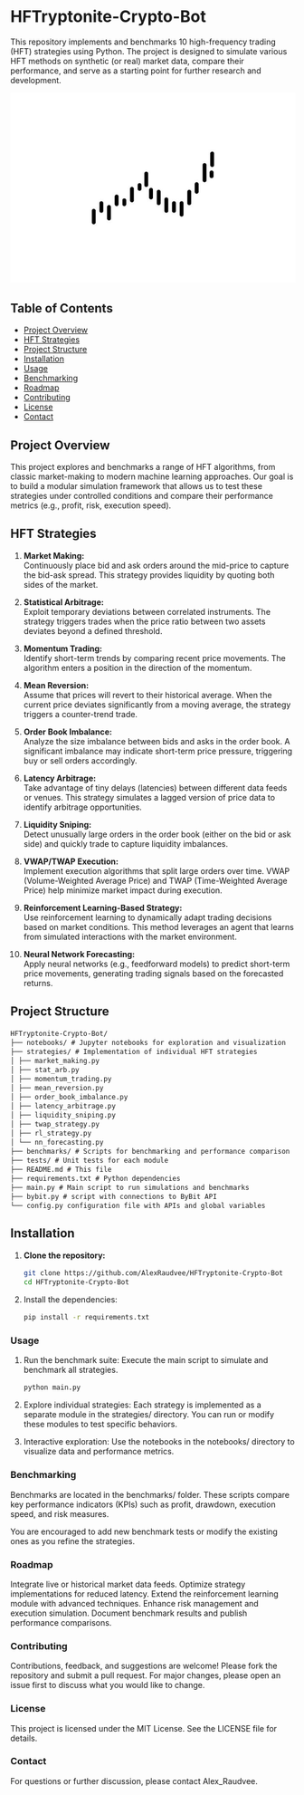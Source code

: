 # HFTryptonite-Crypto-Bot

This repository implements and benchmarks 10 high-frequency trading (HFT) strategies using Python. The project is designed to simulate various HFT methods on synthetic (or real) market data, compare their performance, and serve as a starting point for further research and development.

![Screenshot of the Project](assets/preview_pic.jpeg)

## Table of Contents

- [Project Overview](#project-overview)
- [HFT Strategies](#hft-strategies)
- [Project Structure](#project-structure)
- [Installation](#installation)
- [Usage](#usage)
- [Benchmarking](#benchmarking)
- [Roadmap](#roadmap)
- [Contributing](#contributing)
- [License](#license)
- [Contact](#contact)

## Project Overview

This project explores and benchmarks a range of HFT algorithms, from classic market-making to modern machine learning approaches. Our goal is to build a modular simulation framework that allows us to test these strategies under controlled conditions and compare their performance metrics (e.g., profit, risk, execution speed).

## HFT Strategies

1. **Market Making:**  
   Continuously place bid and ask orders around the mid-price to capture the bid-ask spread. This strategy provides liquidity by quoting both sides of the market.

2. **Statistical Arbitrage:**  
   Exploit temporary deviations between correlated instruments. The strategy triggers trades when the price ratio between two assets deviates beyond a defined threshold.

3. **Momentum Trading:**  
   Identify short-term trends by comparing recent price movements. The algorithm enters a position in the direction of the momentum.

4. **Mean Reversion:**  
   Assume that prices will revert to their historical average. When the current price deviates significantly from a moving average, the strategy triggers a counter-trend trade.

5. **Order Book Imbalance:**  
   Analyze the size imbalance between bids and asks in the order book. A significant imbalance may indicate short-term price pressure, triggering buy or sell orders accordingly.

6. **Latency Arbitrage:**  
   Take advantage of tiny delays (latencies) between different data feeds or venues. This strategy simulates a lagged version of price data to identify arbitrage opportunities.

7. **Liquidity Sniping:**  
   Detect unusually large orders in the order book (either on the bid or ask side) and quickly trade to capture liquidity imbalances.

8. **VWAP/TWAP Execution:**  
   Implement execution algorithms that split large orders over time. VWAP (Volume-Weighted Average Price) and TWAP (Time-Weighted Average Price) help minimize market impact during execution.

9. **Reinforcement Learning-Based Strategy:**  
   Use reinforcement learning to dynamically adapt trading decisions based on market conditions. This method leverages an agent that learns from simulated interactions with the market environment.

10. **Neural Network Forecasting:**  
    Apply neural networks (e.g., feedforward models) to predict short-term price movements, generating trading signals based on the forecasted returns.

## Project Structure
```
HFTryptonite-Crypto-Bot/ 
├── notebooks/ # Jupyter notebooks for exploration and visualization 
├── strategies/ # Implementation of individual HFT strategies 
│ ├── market_making.py 
│ ├── stat_arb.py 
│ ├── momentum_trading.py 
│ ├── mean_reversion.py 
│ ├── order_book_imbalance.py 
│ ├── latency_arbitrage.py 
│ ├── liquidity_sniping.py 
│ ├── twap_strategy.py 
│ ├── rl_strategy.py 
│ └── nn_forecasting.py 
├── benchmarks/ # Scripts for benchmarking and performance comparison 
├── tests/ # Unit tests for each module 
├── README.md # This file 
├── requirements.txt # Python dependencies 
├── main.py # Main script to run simulations and benchmarks
├── bybit.py # script with connections to ByBit API
└── config.py configuration file with APIs and global variables
```

## Installation

1. **Clone the repository:**

   ```bash
   git clone https://github.com/AlexRaudvee/HFTryptonite-Crypto-Bot
   cd HFTryptonite-Crypto-Bot
   ```
2. Install the dependencies:

    ```bash
    pip install -r requirements.txt
    ```
### Usage

1. Run the benchmark suite:
    Execute the main script to simulate and benchmark all strategies.
    ```bash
    python main.py
    ```

2. Explore individual strategies:
    Each strategy is implemented as a separate module in the strategies/ directory. You can run or modify these modules to test specific behaviors.

3. Interactive exploration:
    Use the notebooks in the notebooks/ directory to visualize data and performance metrics.

### Benchmarking

Benchmarks are located in the benchmarks/ folder. These scripts compare key performance indicators (KPIs) such as profit, drawdown, execution speed, and risk measures.

You are encouraged to add new benchmark tests or modify the existing ones as you refine the strategies.

### Roadmap
Integrate live or historical market data feeds.
Optimize strategy implementations for reduced latency.
Extend the reinforcement learning module with advanced techniques.
Enhance risk management and execution simulation.
Document benchmark results and publish performance comparisons.

### Contributing

Contributions, feedback, and suggestions are welcome! Please fork the repository and submit a pull request. For major changes, please open an issue first to discuss what you would like to change.

### License
This project is licensed under the MIT License. See the LICENSE file for details.

### Contact
For questions or further discussion, please contact Alex_Raudvee.